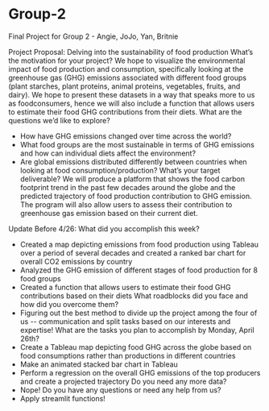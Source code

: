 # Group-2
Final Project for Group 2 - Angie, JoJo, Yan, Britnie

Project Proposal:
Delving into the sustainability of food production
What’s the motivation for your project?
  We hope to visualize the environmental impact of food production and consumption, specifically looking at the greenhouse gas (GHG) emissions associated with different food 
  groups (plant starches, plant proteins, animal proteins, vegetables, fruits, and dairy). We hope to present these datasets in a way that speaks more to us as foodconsumers, 
  hence we will also include a function that allows users to estimate their food GHG contributions from their diets.
What are the questions we’d like to explore?
  - How have GHG emissions changed over time across the world?
  - What food groups are the most sustainable in terms of GHG emissions and how can individual diets affect the environment?
  - Are global emissions distributed differently between countries when looking at food consumption/production?
What’s your target deliverable?
  We will produce a platform that shows the food carbon footprint trend in the past few decades around the globe and the predicted trajectory of food production contribution 
  to GHG emission.
  The program will also allow users to assess their contribution to greenhouse gas emission based on their current diet.


Update Before 4/26:
What did you accomplish this week?
  - Created a map depicting emissions from food production using Tableau over a period of several decades and created a ranked bar chart for overall CO2 emissions by country
  - Analyzed the GHG emission of different stages of food production for 8 food groups
  - Created a function that allows users to estimate their food GHG contributions based on their diets
What roadblocks did you face and how did you overcome them?
  - Figuring out the best method to divide up the project among the four of us -- communication and split tasks based on our interests and expertise!
What are the tasks you plan to accomplish by Monday, April 26th?
  - Create a Tableau map depicting food GHG across the globe based on food consumptions rather than productions in different countries
  - Make an animated stacked bar chart in Tableau 
  - Perform a regression on the overall GHG emissions of the top producers and create a projected trajectory
Do you need any more data?
  - Nope!
Do you have any questions or need any help from us?
  - Apply streamlit functions!
